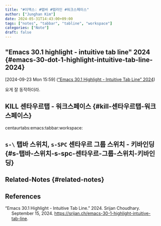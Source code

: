 ```yaml
---
title: "#이맥스: #탭바 #탭라인 #워크스페이스"
author: ["Junghan Kim"]
date: 2024-05-31T14:43:00+09:00
tags: ["notes", "tabbar", "tabline", "workspace"]
categories: ["Note"]
draft: false
---
```


## "Emacs 30.1 highlight - intuitive tab line"  2024 {#emacs-30-dot-1-highlight-intuitive-tab-line-2024}

<span class="timestamp-wrapper"><span class="timestamp">[2024-09-23 Mon 15:59]</span></span> (<a href="#citeproc_bib_item_1">“Emacs 30.1 Highlight - Intuitive Tab Line” 2024</a>)

요게 잘 동작하더라.


## KILL 센타우르탭 - 워크스페이스 {#kill-센타우르탭-워크스페이스}

centaurtabs:emacs:tabbar:workspace:


## `s-\` 탭바 스위치, `s-SPC` 센타우르 그룹 스위치 - 키바인딩 {#s-탭바-스위치-s-spc-센타우르-그룹-스위치-키바인딩}


## Related-Notes {#related-notes}

## References

<style>.csl-entry{text-indent: -1.5em; margin-left: 1.5em;}</style><div class="csl-bib-body">
  <div class="csl-entry"><a id="citeproc_bib_item_1"></a>“Emacs 30.1 Highlight - Intuitive Tab Line.” 2024. Srijan Choudhary. September 15, 2024. <a href="https://srijan.ch/emacs-30-1-highlight-intuitive-tab-line">https://srijan.ch/emacs-30-1-highlight-intuitive-tab-line</a>.</div>
</div>
